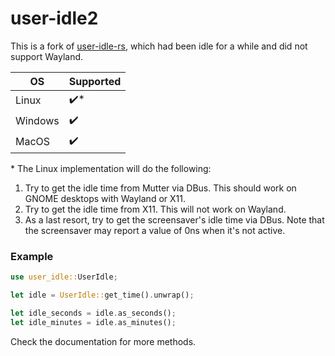 # user-idle2

This is a fork of [user-idle-rs](https://github.com/olback/user-idle-rs), which had been idle for a while and did not support Wayland.

| OS              | Supported |
| --------------- | --------- |
| Linux           | ✔️*       |
| Windows         | ✔️        |
| MacOS           | ✔️        |

\* The Linux implementation will do the following:
1. Try to get the idle time from Mutter via DBus. This should work on GNOME desktops with Wayland or X11.
2. Try to get the idle time from X11. This will not work on Wayland.
3. As a last resort, try to get the screensaver's idle time via DBus. Note that the screensaver may report a value of 0ns when it's not active.

### Example

```rust
use user_idle::UserIdle;

let idle = UserIdle::get_time().unwrap();

let idle_seconds = idle.as_seconds();
let idle_minutes = idle.as_minutes();
```

Check the documentation for more methods.
